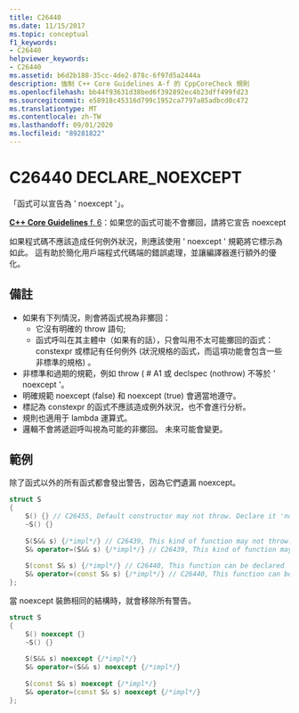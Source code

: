 ```yaml
---
title: C26440
ms.date: 11/15/2017
ms.topic: conceptual
f1_keywords:
- C26440
helpviewer_keywords:
- C26440
ms.assetid: b6d2b188-35cc-4de2-878c-6f97d5a2444a
description: 強制 C++ Core Guidelines A-f 的 CppCoreCheck 規則
ms.openlocfilehash: bb44f93631d38bed6f392892ec4b23dff499fd23
ms.sourcegitcommit: e58918c45316d799c1952ca7797a85adbcd0c472
ms.translationtype: MT
ms.contentlocale: zh-TW
ms.lasthandoff: 09/01/2020
ms.locfileid: "89281822"
---
```

# <a name="c26440-declare_noexcept"></a>C26440 DECLARE_NOEXCEPT

「函式可以宣告為 ' noexcept '」。

[ **C++ Core Guidelines** f. 6](https://github.com/isocpp/CppCoreGuidelines/blob/master/CppCoreGuidelines.md#f6-if-your-function-may-not-throw-declare-it-noexcept)：如果您的函式可能不會擲回，請將它宣告 noexcept

如果程式碼不應該造成任何例外狀況，則應該使用 ' noexcept ' 規範將它標示為如此。 這有助於簡化用戶端程式代碼端的錯誤處理，並讓編譯器進行額外的優化。

## <a name="remarks"></a>備註

- 如果有下列情況，則會將函式視為非擲回：
  - 它沒有明確的 throw 語句;
  - 函式呼叫在其主體中（如果有的話），只會叫用不太可能擲回的函式： constexpr 或標記有任何例外 (狀況規格的函式，而這項功能會包含一些非標準的規格) 。
- 非標準和過期的規範，例如 throw ( # A1 或 declspec (nothrow) 不等於 ' noexcept '。
- 明確規範 noexcept (false) 和 noexcept (true) 會適當地遵守。
- 標記為 constexpr 的函式不應該造成例外狀況，也不會進行分析。
- 規則也適用于 lambda 運算式。
- 邏輯不會將遞迴呼叫視為可能的非擲回。 未來可能會變更。

## <a name="example"></a>範例
除了函式以外的所有函式都會發出警告，因為它們遺漏 noexcept。 
```cpp
struct S 
{
    S() {} // C26455, Default constructor may not throw. Declare it 'noexcept' 
    ~S() {}
    
    S(S&& s) {/*impl*/} // C26439, This kind of function may not throw. Declare it 'noexcept' (f.6)
    S& operator=(S&& s) {/*impl*/} // C26439, This kind of function may not throw. Declare it 'noexcept' (f.6)
    
    S(const S& s) {/*impl*/} // C26440, This function can be declared 'noexcept'
    S& operator=(const S& s) {/*impl*/} // C26440, This function can be declared 'noexcept'
};
```
當 noexcept 裝飾相同的結構時，就會移除所有警告。
```cpp
struct S 
{
    S() noexcept {}
    ~S() {}
    
    S(S&& s) noexcept {/*impl*/}
    S& operator=(S&& s) noexcept {/*impl*/}
    
    S(const S& s) noexcept {/*impl*/}
    S& operator=(const S& s) noexcept {/*impl*/}
};
```
